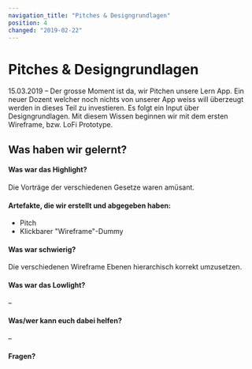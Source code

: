 ```yaml
---
navigation_title: "Pitches & Designgrundlagen"
position: 4
changed: "2019-02-22"
---
```


# Pitches & Designgrundlagen

15.03.2019 – Der grosse Moment ist da, wir Pitchen unsere Lern App. Ein neuer Dozent welcher noch nichts von unserer App weiss will überzeugt werden in dieses Teil zu investieren. Es folgt ein Input über Designgrundlagen. Mit diesem Wissen beginnen wir mit dem ersten Wireframe, bzw. LoFi Prototype.

## Was haben wir gelernt?

#### Was war das Highlight?
Die Vorträge der verschiedenen Gesetze waren amüsant.
#### Artefakte, die wir erstellt und abgegeben haben:
* Pitch
* Klickbarer "Wireframe"-Dummy
#### Was war schwierig?
Die verschiedenen Wireframe Ebenen hierarchisch korrekt umzusetzen.
#### Was war das Lowlight?
–
#### Was/wer kann euch dabei helfen?
–
#### Fragen?